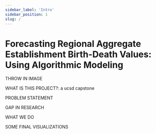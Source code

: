 ```yaml
---
sidebar_label: 'Intro'
sidebar_position: 1
slug: /
---
```


# Forecasting Regional Aggregate Establishment Birth-Death Values: Using Algorithmic Modeling

THROW IN IMAGE

WHAT IS THIS PROJECT?: a ucsd capstone

PROBLEM STATEMENT 

GAP IN RESEARCH

WHAT WE DO

SOME FINAL VISUALIZATIONS